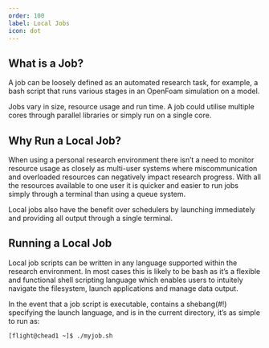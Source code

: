 ```yaml
---
order: 100
label: Local Jobs
icon: dot
---
```



## What is a Job?

A job can be loosely defined as an automated research task, for example, a bash script that runs various stages in an OpenFoam simulation on a model.

Jobs vary in size, resource usage and run time. A job could utilise multiple cores through parallel libraries or simply run on a single core.

## Why Run a Local Job?

When using a personal research environment there isn’t a need to monitor resource usage as closely as multi-user systems where miscommunication and overloaded resources can negatively impact research progress. With all the resources available to one user it is quicker and easier to run jobs simply through a terminal than using a queue system.

Local jobs also have the benefit over schedulers by launching immediately and providing all output through a single terminal.

## Running a Local Job

Local job scripts can be written in any language supported within the research environment. In most cases this is likely to be bash as it’s a flexible and functional shell scripting language which enables users to intuitely navigate the filesystem, launch applications and manage data output.

In the event that a job script is executable, contains a shebang(#!) specifying the launch language, and is in the current directory, it’s as simple to run as:

```bash
[flight@chead1 ~]$ ./myjob.sh
```
   
